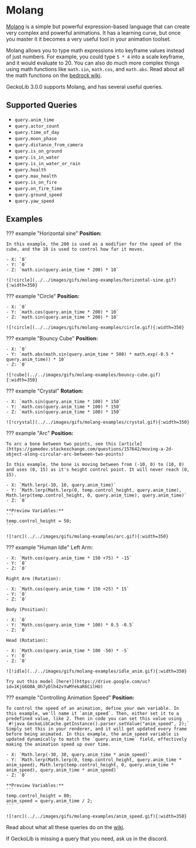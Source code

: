 # Molang
[Molang](https://minecraft.gamepedia.com/Bedrock_Edition_beta_MoLang_documentation) is a simple but powerful expression-based language that can create very complex and powerful animations. It has a learning curve, but once you master it it becomes a very useful tool in your animation toolset. 

Molang allows you to type math expressions into keyframe values instead of just numbers. For example, you could type `5 * 4` into a scale keyframe, and it would evaluate to 20. You can also do much more complex things using math functions like `math.sin`, `math.cos`, and `math.abs`. Read about all the math functions on the [bedrock wiki](https://bedrock.dev/docs/stable/MoLang#Math%20Functions). 

GeckoLib 3.0.0 supports Molang, and has several useful queries. 

## Supported Queries
- `query.anim_time`
- `query.actor_count`
- `query.time_of_day`
- `query.moon_phase`
- `query.distance_from_camera`
- `query.is_on_ground`
- `query.is_in_water`
- `query.is_in_water_or_rain`
- `query.health`
- `query.max_health`
- `query.is_on_fire`
- `query.on_fire_time`
- `query.ground_speed`
- `query.yaw_speed`

## Examples
??? example "Horizontal sine"
    **Position:**
    
    In this example, the 200 is used as a modifier for the speed of the cube, and the 10 is used to control how far it moves.
    
    - X: `0`
    - Y: `0`
    - Z: `math.sin(query.anim_time * 200) * 10`
    
    ![!circle](../../images/gifs/molang-examples/horizontal-sine.gif){:width=350}

??? example "Circle"
    **Position:**

    - X: `0`
    - Y: `math.cos(query.anim_time * 200) * 10`
    - Z: `math.sin(query.anim_time * 200) * 10`
    
    ![!circle](../../images/gifs/molang-examples/circle.gif){:width=350}

??? example "Bouncy Cube"
    **Position:**
   
    - X: `0`
    - Y: `math.abs(math.sin(query.anim_time * 500) * math.exp(-0.5 * query.anim_time)) * 10`
    - Z: `0`

    ![!cube](../../images/gifs/molang-examples/bouncy-cube.gif){:width=350}


??? example "Crystal"
    **Rotation:**

    - X: `math.sin(query.anim_time * 100) * 150`
    - Y: `math.cos(query.anim_time * 100) * 150`
    - Z: `math.sin(query.anim_time * 100) * 150`
    
    ![!crystal](../../images/gifs/molang-examples/crystal.gif){:width=350}
    
    
??? example "Arc"
    **Position:**

    To arc a bone between two points, see this [article](https://gamedev.stackexchange.com/questions/157642/moving-a-2d-object-along-circular-arc-between-two-points)
    
    In this example, the bone is moving between from (-10, 0) to (10, 0) and uses (0, 15) as it's height control point. It will never reach (0, 15).

    - X: `Math.lerp(-10, 10, query.anim_time)`
    - Y: `Math.lerp(Math.lerp(0, temp.control_height, query.anim_time), Math.lerp(temp.control_height, 0, query.anim_time), query.anim_time)`
    - Z: `0`
    
    **Preview Variables:**
    ```
    temp.control_height = 50;
    ```
    
    ![!arc](../../images/gifs/molang-examples/arc.gif){:width=350}
        
??? example "Human Idle"
    Left Arm:
    
    - X: `Math.cos(query.anim_time * 150 +75) * -15`
    - Y: `0`
    - Z: `0`
        
    Right Arm (Rotation):
    
    - X: `Math.cos(query.anim_time * 150 +25) * 15`
    - Y: `0`
    - Z: `0`
    
    Body (Position):
    
    - X: `0`
    - Y: `Math.cos(query.anim_time * 100) * 0.5 -0.5`
    - Z: `0`
    
    Head (Rotation):
    
    - X: `Math.cos(query.anim_time * 100 -50) * -5`
    - Y: `0`
    - Z: `0`
    
    ![!idle](../../images/gifs/molang-examples/idle_anim.gif){:width=350}
    
    Try out this model [here!](https://drive.google.com/uc?id=1KjG6O0A_Oh7yDlh42vYwMYekaR6CilHU)
    
??? example "Controlling Animation Speed"
    **Position:**

    To control the speed of an animation, define your own variable. In this example, we'll name it `anim_speed`. Then, either set it to a predefined value, like 2. Then in code you can set this value using `#!java GeckoLibCache.getInstance().parser.setValue("anim_speed", 2);` Simply set this in your renderer, and it will get updated every frame before being animated. In this example, the anim_speed variable is updated dynamically to match the `query.anim_time` field, effectively making the animation speed up over time.
    
    - X: `Math.lerp(-30, 30, query.anim_time * anim_speed)`
    - Y: `Math.lerp(Math.lerp(0, temp.control_height, query.anim_time * anim_speed), Math.lerp(temp.control_height, 0, query.anim_time * anim_speed), query.anim_time * anim_speed)`
    - Z: `0`
    
    **Preview Variables:**
    ```
    temp.control_height = 80;
    anim_speed = query.anim_time / 2;
    ```
    
    ![!arc](../../images/gifs/molang-examples/anim_speed.gif){:width=350}
    
Read about what all these queries do on the [wiki](https://bedrock.dev/docs/stable/MoLang#List%20of%20Entity%20Queries).

If GeckoLib is missing a query that you need, ask us in the discord.